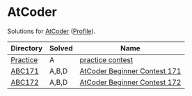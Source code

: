 <!-- SPDX-License-Identifier: X11 -->
# AtCoder

Solutions for [AtCoder](https://atcoder.jp/) ([Profile](https://atcoder.jp/users/jthvai)).

| Directory               | Solved | Name
| ---                     | ---    | ---
| [Practice](./Practice/) | A      | [practice contest](https://atcoder.jp/contests/practice)
| [ABC171](./ABC171/)     | A,B,D  | [AtCoder Beginner Contest 171](https://atcoder.jp/contests/abc171)
| [ABC172](./ABC172/)     | A,B,D  | [AtCoder Beginner Contest 172](https://atcoder.jp/contests/abc172)
